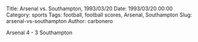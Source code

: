 Title: Arsenal vs. Southampton, 1993/03/20
Date: 1993/03/20 00:00
Category: sports
Tags: football, football scores, Arsenal, Southampton
Slug: arsenal-vs-southampton
Author: carbonero


Arsenal 4 - 3 Southampton
